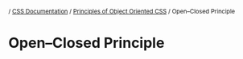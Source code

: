 <sub>/ [CSS Documentation](..) / [Principles of Object Oriented CSS](.) / Open&ndash;Closed Principle</sub>

# Open&ndash;Closed Principle

